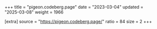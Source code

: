 +++
title = "pigeon.codeberg.page"
date = "2023-03-04"
updated = "2025-03-08"
weight = 1966

[extra]
source = "https://pigeon.codeberg.page/"
ratio = 84
size = 2
+++
